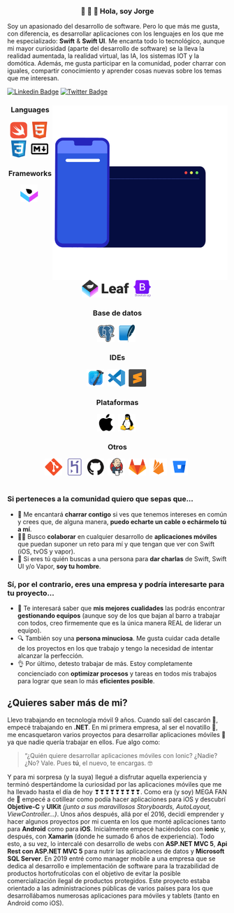 <!--
   **jorgemhtdev/jorgemhtdev** is a ✨ _special_ ✨ repository because its `README.md` (this file) appears on your GitHub profile.
   
   Here are some ideas to get you started:
   
   - 🔭 I’m currently working on ...
   - 🌱 I’m currently learning ...
   - 👯 I’m looking to collaborate on ...
   - 🤔 I’m looking for help with ...
   - 💬 Ask me about ...
   - 📫 How to reach me: ...
   - 😄 Pronouns: ...
   - ⚡ Fun fact: ...
   -->
   
<h3 align="center"> 👋 👋 👋 Hola, soy Jorge</h3>

Soy un apasionado del desarrollo de software. Pero lo que más me gusta, con diferencia, es desarrollar aplicaciones con los lenguajes en los que me he especializado: **Swift** & **Swift UI**.
Me encanta todo lo tecnológico, aunque mi mayor curiosidad (aparte del desarrollo de software) se la lleva la realidad aumentada, la realidad virtual, las IA, los sistemas IOT y la domótica.
Además, me gusta participar en la comunidad, poder charrar con iguales, compartir conocimiento y aprender cosas nuevas sobre los temas que me interesan.

[![Linkedin Badge](https://img.shields.io/badge/-LinkedIn-0e76a8?style=flat-square&logo=Linkedin&logoColor=white)](https://linkedin.com/in/jorgemhtdev)
[![Twitter Badge](https://img.shields.io/badge/-Twitter-00acee?style=flat-square&logo=Twitter&logoColor=white)](https://twitter.com/jorgemhtdev)

<section>
   <img align="right" alt="gif" src="https://github.com/jorgemhtdev/Resources/blob/main/assets/mobile.gif" width="400" />
  
   <div align="center">
      <h3>Languages</h3>
      <img src="https://github.com/jorgemhtdev/Resources/blob/main/assets/languages/swift.svg" title="swift" alt="swift" width="40" height="40"/>&nbsp;
      <img src="https://github.com/jorgemhtdev/Resources/blob/main/assets/languages/html5.svg" title="html5" alt="html5" width="40" height="40"/>&nbsp;
      <img src="https://github.com/jorgemhtdev/Resources/blob/main/assets/languages/css3.svg" title="css3" alt="css3" width="40" height="40"/>&nbsp;
      <img src="https://github.com/jorgemhtdev/Resources/blob/main/assets/languages/markdown.svg" title="markdown" alt="markdown" width="40" height="40"/>&nbsp;
   </div>
  
   <section align="center">
      <h3>Frameworks</h3>
      <img src="https://github.com/jorgemhtdev/Resources/blob/main/assets/frameworks/vapor.png" title="vapor" alt="vapor" width="40" height="40"/>&nbsp;
      <img src="https://github.com/jorgemhtdev/Resources/blob/main/assets/frameworks/leaf.png" title="leaf" alt="leaf" width="110" height="40"/>&nbsp;
      <img src="https://github.com/jorgemhtdev/Resources/blob/main/assets/frameworks/bootstrap.svg" title="bootstrap" alt="bootstrap" width="40" height="40"/>&nbsp;
   </section>
  
   <section align="center">
      <h3>Base de datos</h3>
      <img src="https://github.com/jorgemhtdev/Resources/blob/main/assets/db/postgresql.svg" title="postgresql" alt="postgresql" width="40" height="40"/>&nbsp;
      <img src="https://github.com/jorgemhtdev/Resources/blob/main/assets/db/sqlite.svg" title="sqlite" alt="sqlite" width="40" height="40"/>&nbsp;
   </section>
</section>

<section align="center">
   <h3>IDEs</h3>
   <img src="https://github.com/jorgemhtdev/Resources/blob/main/assets/ides/xcode.svg" title="xcode" alt="xcode" width="40" height="40"/>&nbsp;
   <img src="https://github.com/jorgemhtdev/Resources/blob/main/assets/ides/vscode.svg" title="vscode" alt="vscode" width="40" height="40"/>&nbsp;
   <img src="https://github.com/jorgemhtdev/Resources/blob/main/assets/ides/sublimetext.png" title="sublimetext" alt="sublimetext" width="40" height="40"/>&nbsp;
</section>

<section align="center">
   <h3>Plataformas</h3>
   <img src="https://github.com/jorgemhtdev/Resources/blob/main/assets/platforms/apple.svg" title="apple" alt="apple" width="40" height="40"/>&nbsp;
   <img src="https://github.com/jorgemhtdev/Resources/blob/main/assets/platforms/linux.svg" title="linux" alt="linux" width="40" height="40"/>&nbsp;
</section>

<section align="center">
   <h3>Otros</h3>
   <img src="https://github.com/jorgemhtdev/Resources/blob/main/assets/tools/git.svg" title="git" alt="git" width="40" height="40"/>&nbsp;
   <img src="https://github.com/jorgemhtdev/Resources/blob/main/assets/tools/heroku.svg" title="heroku" alt="heroku" width="40" height="40"/>&nbsp;
   <img src="https://github.com/jorgemhtdev/Resources/blob/main/assets/tools/github.svg" title="github" alt="github" width="40" height="40"/>&nbsp;
   <img src="https://github.com/jorgemhtdev/Resources/blob/main/assets/tools/jenkins.svg" title="jenkins" alt="jenkins" width="40" height="40"/>&nbsp;
   <img src="https://github.com/jorgemhtdev/Resources/blob/main/assets/tools/gitlab.svg" title="gitlab" alt="gitlab" width="40" height="40"/>&nbsp;
   <img src="https://github.com/jorgemhtdev/Resources/blob/main/assets/tools/firebase.svg" title="firebase" alt="firebase" width="40" height="40"/>&nbsp;
   <img src="https://github.com/jorgemhtdev/Resources/blob/main/assets/tools/bitbucket.svg" title="bitbucket" alt="bitbucket" width="40" height="40"/>&nbsp;
  
</section>

<br/>

### Si perteneces a la comunidad quiero que sepas que...

- 💬 Me encantará **charrar contigo** si ves que tenemos intereses en común y crees que, de alguna manera, **puedo echarte un cable o echármelo tú a mí**.
- 👨‍💻 Busco **colaborar** en cualquier desarrollo de **aplicaciones móviles** que puedan suponer un reto para mí y que tengan que ver con Swift (iOS, tvOS y vapor).
- 🎤 Si eres tú quién buscas a una persona para **dar charlas** de Swift, Swift UI y/o Vapor, **soy tu hombre**. 

### Sí, por el contrario, eres una empresa y podría interesarte para tu proyecto...
- 🤼 Te interesará saber que **mis mejores cualidades** las podrás encontrar **gestionando equipos** (aunque soy de los que bajan al barro a trabajar con todos, creo firmemente que es la única manera REAL de liderar un equipo).
- 🔍 También soy una **persona minuciosa**. Me gusta cuidar cada detalle de los proyectos en los que trabajo y tengo la necesidad de intentar alcanzar la perfección.
- 👌 Por último, detesto trabajar de más. Estoy completamente concienciado con **optimizar procesos** y tareas en todos mis trabajos para lograr que sean lo más **eficientes posible**.

## ¿Quieres saber más de mi?
Llevo trabajando en tecnología móvil 9 años.
Cuando salí del cascarón 🐣, empecé trabajando en **.NET**. En mi primera empresa, al ser el novatillo 👶, me encasquetaron varios proyectos para desarrollar aplicaciones móviles 📱 ya que nadie quería trabajar en ellos.
Fue algo como: 

> “¿Quién quiere desarrollar aplicaciones móviles con Ionic? ¿Nadie? ¿No? Vale. Pues **tú**, el nuevo, te encargas. 🤓 

Y para mi sorpresa (y la suya) llegué a disfrutar aquella experiencia y terminó despertándome la curiosidad por las aplicaciones móviles que me ha llevado hasta el día de hoy ❣❣❣❣❣❣❣❣❣.
Como era (y soy) MEGA FAN de  empecé a cotillear como podía hacer aplicaciones para iOS y descubrí **Objetive-C** y **UIKit** *(junto a sus maravillosos Storyboards, AutoLayout, ViewController...)*.
Unos años después, allá por el 2016, decidí emprender y hacer algunos proyectos por mi cuenta en los que monté aplicaciones tanto para **Android** como para **iOS**. Inicialmente empecé haciéndolos con **ionic** y, después, con **Xamarin** (donde he sumado 6 años de experiencia). Todo esto, a su vez, lo intercalé con desarrollo de webs con **ASP.NET MVC 5**, **Api Rest con ASP.NET MVC 5** para nutrir las aplicaciones de datos y **Microsoft SQL Server**.
En 2019 entré como manager mobile a una empresa que se dedica al desarrollo e implementación de software para la trazabilidad de productos hortofrutícolas con el objetivo de evitar la posible comercialización ilegal de productos protegidos. Este proyecto estaba orientado a las administraciones públicas de varios países para los que desarrollábamos numerosas aplicaciones para móviles y tablets (tanto en Android como iOS).
